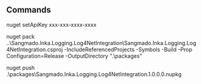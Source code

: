Commands
------------
nuget setApiKey xxx-xxx-xxxx-xxxx

nuget pack ..\Sangmado.Inka.Logging.Log4NetIntegration\Sangmado.Inka.Logging.Log4NetIntegration.csproj -IncludeReferencedProjects -Symbols -Build -Prop Configuration=Release -OutputDirectory ".\packages"

nuget push .\packages\Sangmado.Inka.Logging.Log4NetIntegration.1.0.0.0.nupkg

